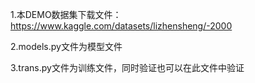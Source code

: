 1.本DEMO数据集下载文件：https://www.kaggle.com/datasets/lizhensheng/-2000

2.models.py文件为模型文件

3.trans.py文件为训练文件，同时验证也可以在此文件中验证
